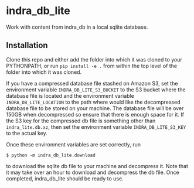 # indra_db_lite
Work with content from indra_db in a local sqlite database.

## Installation
Clone this repo and either add the folder into which it was cloned to your
PYTHONPATH, or run `pip install -e .` from within the top level of the folder into
which it was cloned.

If you have a compressed database file stashed
on Amazon S3, set the environment variable `INDRA_DB_LITE_S3_BUCKET` to the S3 bucket
where the database file is located and the environment variable
`INDRA_DB_LITE_LOCATION` to the path where would like the decompressed database file
to be stored on your machine. The database file will be over 150GB when
decompressed so ensure that there is enough space for it. If the S3 key for
the compressed db file is something other than `indra_lite.db.xz`, then set the
environment variable `INDRA_DB_LITE_S3_KEY` to the actual key.

Once these environment variables are set correctly, run

    $ python -m indra_db_lite.download
	

to download the sqlite db file to your machine and decompress it. Note that it may
take over an hour to download and decompress the db file. Once completed,
indra_db_lite should be ready to use.


